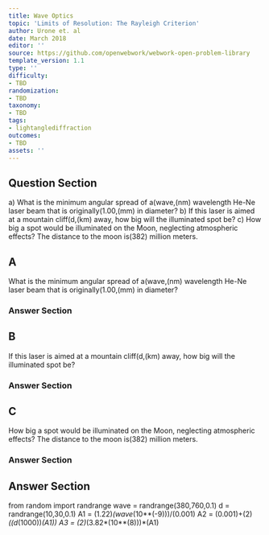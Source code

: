 ```yaml
---
title: Wave Optics
topic: 'Limits of Resolution: The Rayleigh Criterion'
author: Urone et. al
date: March 2018
editor: ''
source: https://github.com/openwebwork/webwork-open-problem-library
template_version: 1.1
type: ''
difficulty:
- TBD
randomization:
- TBD
taxonomy:
- TBD
tags:
- lightanglediffraction
outcomes:
- TBD
assets: ''
---
```


## Question Section 

a) What is the minimum angular spread of a(wave,(nm) wavelength He-Ne laser beam that is originally(1.00,(mm) in diameter?
b) If this laser is aimed at a mountain cliff(d,(km) away, how big will the illuminated spot be? 
c) How big a spot would be illuminated on the Moon, neglecting atmospheric effects? The distance to the moon is(382) million meters.

## A
What is the minimum angular spread of a(wave,(nm) wavelength He-Ne laser beam that is originally(1.00,(mm) in diameter?
### Answer Section
## B
If this laser is aimed at a mountain cliff(d,(km) away, how big will the illuminated spot be? 
### Answer Section
## C
How big a spot would be illuminated on the Moon, neglecting atmospheric effects? The distance to the moon is(382) million meters.
### Answer Section


## Answer Section

from random import randrange
wave = randrange(380,760,0.1)
d = randrange(10,30,0.1)
A1 = (1.22)*(wave*(10**(-9)))/(0.001)
A2 = (0.001)+(2)*((d*(1000))*(A1))
A3 = (2)*(3.82*(10**(8)))*(A1)